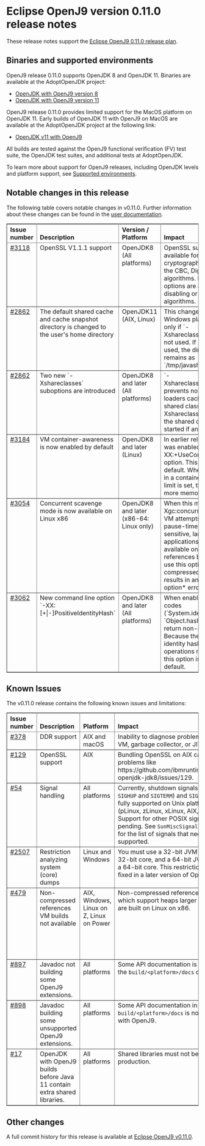<!--
* Copyright IBM Corp. and others 2017
*
* This program and the accompanying materials are made
* available under the terms of the Eclipse Public License 2.0
* which accompanies this distribution and is available at
* https://www.eclipse.org/legal/epl-2.0/ or the Apache
* License, Version 2.0 which accompanies this distribution and
* is available at https://www.apache.org/licenses/LICENSE-2.0.
*
* This Source Code may also be made available under the
* following Secondary Licenses when the conditions for such
* availability set forth in the Eclipse Public License, v. 2.0
* are satisfied: GNU General Public License, version 2 with
* the GNU Classpath Exception [1] and GNU General Public
* License, version 2 with the OpenJDK Assembly Exception [2].
*
* [1] https://www.gnu.org/software/classpath/license.html
* [2] https://openjdk.org/legal/assembly-exception.html
*
* SPDX-License-Identifier: EPL-2.0 OR Apache-2.0 OR GPL-2.0-only WITH Classpath-exception-2.0 OR GPL-2.0-only WITH OpenJDK-assembly-exception-1.0
-->

# Eclipse OpenJ9 version 0.11.0 release notes

These release notes support the [Eclipse OpenJ9 0.11.0 release plan](https://projects.eclipse.org/projects/technology.openj9/releases/0.11.0/plan).


## Binaries and supported environments

OpenJ9 release 0.11.0 supports OpenJDK 8 and OpenJDK 11. Binaries are available at the AdoptOpenJDK project:

- [OpenJDK with OpenJ9 version 8](https://adoptopenjdk.net/archive.html?variant=openjdk8&jvmVariant=openj9)
- [OpenJDK with OpenJ9 version 11](https://adoptopenjdk.net/archive.html?variant=openjdk11&jvmVariant=openj9)

OpenJ9 release 0.11.0 provides limited support for the MacOS platform on OpenJDK 11. Early builds of OpenJDK 11 with OpenJ9 on MacOS are available at
the AdoptOpenJDK project at the following link:  

- [OpenJDK v11 with OpenJ9](https://adoptopenjdk.net/nightly.html?variant=openjdk11&jvmVariant=openj9)

All builds are tested against the OpenJ9 functional verification (FV) test suite, the OpenJDK test suites, and additional tests at AdoptOpenJDK.

To learn more about support for OpenJ9 releases, including OpenJDK levels and platform support, see [Supported environments](https://eclipse.org/openj9/docs/openj9_support/index.html).


## Notable changes in this release

The following table covers notable changes in v0.11.0. Further information about these changes can be found in the [user documentation](https://www.eclipse.org/openj9/docs/version0.11/).

<table cellpadding="4" cellspacing="0" summary="" width="100%" rules="all" frame="border" border="1"><thead align="left">
<tr valign="bottom">
<th valign="bottom">Issue number</th>
<th valign="bottom">Description</th>
<th valign="bottom">Version / Platform</th>
<th valign="bottom">Impact</th>
</tr>
</thead>
<tbody>

<tr><td valign="top"><a href="https://github.com/eclipse-openj9/openj9/issues/3118">#3118</a></td>
<td valign="top">OpenSSL V1.1.1 support</td>
<td valign="top">OpenJDK8 (All platforms)</td>
<td valign="top">OpenSSL support is now available for improved cryptographic performance for the CBC, Digest, and GCM algorithms.  New command line options are available for disabling or enabling the algorithms.</td>
</tr>

<tr><td valign="top"><a href="https://github.com/eclipse-openj9/openj9/issues/2862">#2862</a></td>
<td valign="top">The default shared cache and cache snapshot directory is changed to the user's home directory</td>
<td valign="top">OpenJDK11 (AIX, Linux)</td>
<td valign="top">This change is for non-Windows platforms and applies only if `-Xshareclasses:groupAccess` is not used. If `groupAccess` is used, the directory that gets set remains as `/tmp/javasharedresources/`.</td>
</tr>

<tr><td valign="top"><a href="https://github.com/eclipse-openj9/openj9/issues/2862">#2862</a></td>
<td valign="top">Two new `-Xshareclasses` suboptions are introduced </td>
<td valign="top">OpenJDK8 and later (All platforms)</td>
<td valign="top">`-Xshareclasses:bootClassesOnly` prevents non-bootstrap class loaders caching classes in the shared classes cache. `-Xshareclasses:fatal` prevents the shared classes cache being started if an error occurs. </td>
</tr>

<tr><td valign="top"><a href="https://github.com/eclipse-openj9/openj9/issues/3184">#3184</a></td>
<td valign="top">VM container-awareness is now enabled by default</td>
<td valign="top">OpenJDK8 and later (Linux)</td>
<td valign="top">In earlier releases, this behavior was enabled by setting the `-XX:+UseContainerSupport` option. This setting is now the default. When the VM is running in a container, and a memory limit is set, the VM allocates more memory to the Java heap. </td>
</tr>

<tr><td valign="top"><a href="https://github.com/eclipse-openj9/openj9/issues/3054">#3054</a></td>
<td valign="top">Concurrent scavenge mode is now available on Linux x86</td>
<td valign="top">OpenJDK8 and later (x86-64: Linux only)</td>
<td valign="top">When this mode is enabled, (`-Xgc:concurrentScavenge`) the VM attempts to reduce GC pause-times for response-time sensitive, large heap applications. This mode is available only on compressed references builds. Attempting to use this option on a non-compressed references build results in an *unrecognized option* error message. </td>
</tr>

<tr><td valign="top"><a href="https://github.com/eclipse-openj9/openj9/issues/3062">#3062</a></td>
<td valign="top">New command line option `-XX:[+|-]PositiveIdentityHash`</td>
<td valign="top">OpenJDK8 and later (All platforms)</td>
<td valign="top">When enabled, identity hash codes (`System.identityHashCode` / `Object.hashCode`) always return non-negative values. Because the performance of identity hash-intensive operations might be impacted, this option is not enabled by default.</td>
</tr>

</table>


## Known Issues

The v0.11.0 release contains the following known issues and limitations:

<table cellpadding="4" cellspacing="0" summary="" width="100%" rules="all" frame="border" border="1">
<thead align="left">
<tr valign="bottom">
<th valign="bottom">Issue number</th>
<th valign="bottom">Description</th>
<th valign="bottom">Platform</th>
<th valign="bottom">Impact</th>
<th valign="bottom">Workaround</th>
</tr>
</thead>
<tbody>

<tr><td valign="top"><a href="https://github.com/eclipse-openj9/openj9/issues/378">#378</a></td>
<td valign="top">DDR support</td>
<td valign="top">AIX and macOS</td>
<td valign="top">Inability to diagnose problems with the VM, garbage collector, or JIT.</td>
<td valign="top">None</td>
</tr>

<tr><td valign="top"><a href="https://github.com/ibmruntimes/openj9-openjdk-jdk8/issues/129">#129</a></td>
<td valign="top">OpenSSL support</td>
<td valign="top">AIX</td>
<td valign="top">Bundling OpenSSL on AIX can result in problems like https://github.com/ibmruntimes/openj9-openjdk-jdk8/issues/129.</td>
<td valign="top">None</td>
</tr>

<tr><td valign="top"><a href="https://github.com/eclipse-openj9/openj9/issues/54">#54</a></td>
<td valign="top">Signal handling</td>
<td valign="top">All platforms</td>
<td valign="top">Currently, shutdown signals (<code>SIGINT</code>, <code>SIGHUP</code> and <code>SIGTERM</code>) and <code>SIGCONT</code> are fully supported on Unix platforms (pLinux, zLinux, xLinux, AIX, and z/OS). Support for other POSIX signals is pending. See <code>SunMiscSignalTest.java</code> for the list of signals that need to be supported.</td>
<td valign="top">None</td>
</tr>

<tr><td valign="top"><a href="https://github.com/eclipse-openj9/openj9/issues/2507">#2507</a></td>
<td valign="top">Restriction analyzing system (core) dumps</td>
<td valign="top">Linux and Windows</td>
<td valign="top">You must use a 32-bit JVM to look at a 32-bit core, and a 64-bit JVM to look at a 64-bit core. This restriction will be fixed in a later version of OpenJ9.</td>
<td valign="top">None</td>
</tr>

<tr><td valign="top"><a href="https://github.com/eclipse-openj9/openj9/issues/479">#479</a></td>
<td valign="top">Non-compressed references VM builds not available</td>
<td valign="top">AIX, Windows, Linux on Z, Linux on Power</td>
<td valign="top">Non-compressed references VM builds, which support heaps larger than 57GB, are built on Linux on x86. </td>
<td valign="top">Manual builds on other platforms are possible by following our <a href="https://github.com/eclipse-openj9/openj9/blob/master/buildenv/Build_Instructions_V8.md">detailed build instructions</a>.</td>
</tr>

<tr><td valign="top"><a href="https://github.com/eclipse-openj9/openj9/issues/897">#897</a></td>
<td valign="top">Javadoc not building some OpenJ9 extensions.</td>
<td valign="top">All platforms</td>
<td valign="top">Some API documentation is missing in the <code>build/&lt;platform&gt;/docs</code> directory.</td>
<td valign="top">None</td>
</tr>

<tr><td valign="top"><a href="https://github.com/eclipse-openj9/openj9/issues/898">#898</a></td>
<td valign="top">Javadoc building some unsupported OpenJ9 extensions.</td>
<td valign="top">All platforms</td>
<td valign="top">Some API documentation in <code>build/&lt;platform&gt;/docs</code> is not supported with OpenJ9.</td>
<td valign="top">None</td>
</tr>

<tr><td valign="top"><a href="https://github.com/ibmruntimes/openj9-openjdk-jdk8/issues/17">#17</a></td>
<td valign="top">OpenJDK with OpenJ9 builds before Java 11 contain extra shared libraries.</td>
<td valign="top">All platforms</td>
<td valign="top">Shared libraries must not be used in production.</td>
<td valign="top">None</td>
</tr>
</tbody>
</table>

## Other changes

A full commit history for this release is available at [Eclipse OpenJ9 v0.11.0](https://github.com/eclipse-openj9/openj9/releases/tag/openj9-0.11.0).
